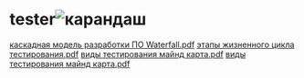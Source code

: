 # tester![карандаш](https://user-images.githubusercontent.com/130395678/232433875-f816e1ea-e507-4cd9-af07-34dd179b81ff.png)
[каскадная модель разработки ПО Waterfall.pdf](https://github.com/Chulpan73/tester/files/11248134/Waterfall.pdf)
[этапы жизненного цикла тестирования.pdf](https://github.com/Chulpan73/tester/files/11248135/default.pdf)
[виды тестирования майнд карта.pdf](https://github.com/Chulpan73/tester/files/11248136/default.pdf)
[виды тестирования майнд карта.pdf](https://github.com/Chulpan73/tester/files/11248140/default.pdf)
